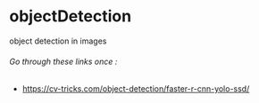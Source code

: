 # objectDetection
object detection in images

<h6> Go through these links once : </h6>
<ul>
  <li><a href="#https://cv-tricks.com/object-detection/faster-r-cnn-yolo-ssd/">https://cv-tricks.com/object-detection/faster-r-cnn-yolo-ssd/</a></li>
</ul>
